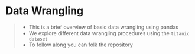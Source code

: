 # Data Wrangling

>- This is a brief overview of basic data wrangling using pandas
>- We explore different data wrangling procedures using the `titanic dataset`
>- To follow along you can folk the repository